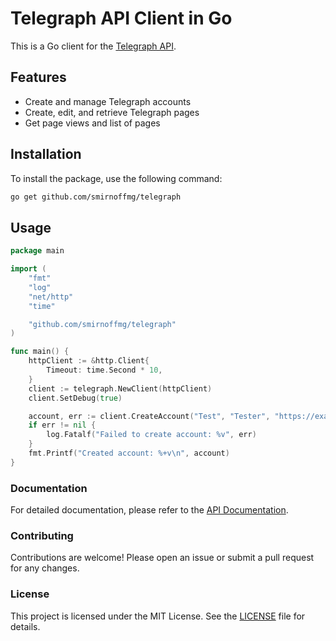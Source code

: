 # Telegraph API Client in Go

This is a Go client for the [Telegraph API](https://telegra.ph/api).

## Features

- Create and manage Telegraph accounts
- Create, edit, and retrieve Telegraph pages
- Get page views and list of pages

## Installation

To install the package, use the following command:

```sh
go get github.com/smirnoffmg/telegraph
```

## Usage

```go
package main

import (
    "fmt"
    "log"
    "net/http"
    "time"

    "github.com/smirnoffmg/telegraph"
)

func main() {
    httpClient := &http.Client{
        Timeout: time.Second * 10,
    }
    client := telegraph.NewClient(httpClient)
    client.SetDebug(true)

    account, err := client.CreateAccount("Test", "Tester", "https://example.com")
    if err != nil {
        log.Fatalf("Failed to create account: %v", err)
    }
    fmt.Printf("Created account: %+v\n", account)
}
```

### Documentation

For detailed documentation, please refer to the [API Documentation](https://telegra.ph/api).

### Contributing

Contributions are welcome! Please open an issue or submit a pull request for any changes.

### License

This project is licensed under the MIT License. See the [LICENSE](LICENSE) file for details.

